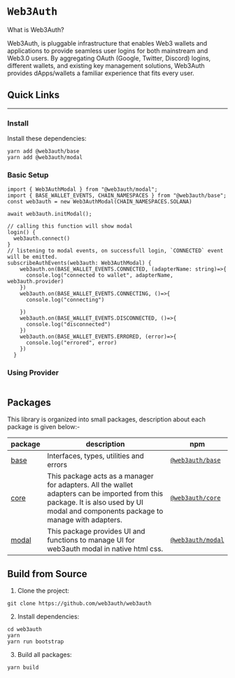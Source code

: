 # `Web3Auth`

What is Web3Auth?

Web3Auth, is pluggable infrastructure that enables Web3 wallets and applications to provide seamless user logins for both mainstream and Web3.0 users. By aggregating OAuth (Google, Twitter, Discord) logins, different wallets, and existing key management solutions, Web3Auth provides dApps/wallets a familiar experience that fits every user.

## Quick Links

----

### Install

Install these dependencies:

```shell
yarn add @web3auth/base 
yarn add @web3auth/modal
```

### Basic Setup

```tsx
import { Web3AuthModal } from "@web3auth/modal";
import { BASE_WALLET_EVENTS, CHAIN_NAMESPACES } from "@web3auth/base";
const web3auth = new Web3AuthModal(CHAIN_NAMESPACES.SOLANA)

await web3auth.initModal();

// calling this function will show modal
login() {
  web3auth.connect()
}
// listening to modal events, on successfull login, `CONNECTED` event will be emitted.
subscribeAuthEvents(web3auth: Web3AuthModal) {
    web3auth.on(BASE_WALLET_EVENTS.CONNECTED, (adapterName: string)=>{
      console.log("connected to wallet", adapterName, web3auth.provider)
    })
    web3auth.on(BASE_WALLET_EVENTS.CONNECTING, ()=>{
      console.log("connecting")

    })
    web3auth.on(BASE_WALLET_EVENTS.DISCONNECTED, ()=>{
      console.log("disconnected")
    })
    web3auth.on(BASE_WALLET_EVENTS.ERRORED, (error)=>{
      console.log("errored", error)
    })
  }
```

### Using Provider

```tsx

```

## Packages
This library is organized into small packages, description about each package is given below:-


| package | description | npm |
| -------- | -------- | -------- |
| [base](https://github.com/web3auth/web3auth/tree/master/packages/base)      | Interfaces, types, utilities and errors     | [`@web3auth/base`](https://npmjs.com/package/@web3auth/base)     |
| [core](https://github.com/web3auth/web3auth/tree/master/packages/core)       | This package acts as a manager for adapters. All the wallet adapters can be imported from this package. It is also used by UI modal and components package to manage with adapters.  | [`@web3auth/core`](https://npmjs.com/package/@web3auth/core)  |
|  [modal](https://github.com/web3auth/web3auth/tree/master/packages/modal) | This package provides UI and functions to manage UI for web3auth modal in native html css.| [`@web3auth/modal`](https://npmjs.com/package/@web3auth/modal) |



## Build from Source

1. Clone the project:
```shell
git clone https://github.com/web3auth/web3auth
```

2. Install dependencies:
```shell
cd web3auth
yarn
yarn run bootstrap
```

3. Build all packages:
```shell
yarn build
```
